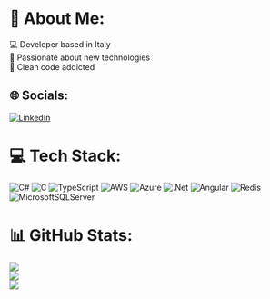 # 💫 About Me:
💻 Developer based in Italy<br/>
🔭 Passionate about new technologies<br/>
🧹 Clean code addicted


## 🌐 Socials:
[![LinkedIn](https://img.shields.io/badge/LinkedIn-%230077B5.svg?logo=linkedin&logoColor=white)](https://linkedin.com/in/https://www.linkedin.com/in/nicoavanzdev001/) 

# 💻 Tech Stack:
![C#](https://img.shields.io/badge/c%23-%23239120.svg?style=flat-square&logo=c-sharp&logoColor=white) ![C](https://img.shields.io/badge/c-%2300599C.svg?style=flat-square&logo=c&logoColor=white) ![TypeScript](https://img.shields.io/badge/typescript-%23007ACC.svg?style=flat-square&logo=typescript&logoColor=white) ![AWS](https://img.shields.io/badge/AWS-%23FF9900.svg?style=flat-square&logo=amazon-aws&logoColor=white) ![Azure](https://img.shields.io/badge/azure-%230072C6.svg?style=flat-square&logo=azure-devops&logoColor=white) ![.Net](https://img.shields.io/badge/.NET-5C2D91?style=flat-square&logo=.net&logoColor=white) ![Angular](https://img.shields.io/badge/angular-%23DD0031.svg?style=flat-square&logo=angular&logoColor=white) ![Redis](https://img.shields.io/badge/redis-%23DD0031.svg?style=flat-square&logo=redis&logoColor=white) ![MicrosoftSQLServer](https://img.shields.io/badge/Microsoft%20SQL%20Sever-CC2927?style=flat-square&logo=microsoft%20sql%20server&logoColor=white)
# 📊 GitHub Stats:
![](https://github-readme-stats.vercel.app/api?username=NicoAvanzDev&theme=dark&hide_border=true&include_all_commits=true&count_private=true)<br/>
![](https://github-readme-streak-stats.herokuapp.com/?user=NicoAvanzDev&theme=dark&hide_border=true)<br/>
![](https://github-readme-stats.vercel.app/api/top-langs/?username=NicoAvanzDev&theme=dark&hide_border=true&include_all_commits=true&count_private=true&layout=compact)
